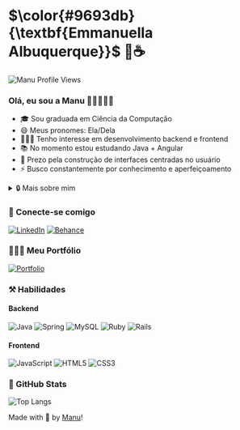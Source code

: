 <!--- Latex Text Formatting https://latex-tutorial.com/symbols/text-formatting/  -->
 # $\color{#9693db}{\textbf{Emmanuella Albuquerque}}$ 💜☕

![Manu Profile Views](https://komarev.com/ghpvc/?username=emmanuellaalbuquerque&color=9693db&style=flat-square)

### Olá, eu sou a Manu 👋🏽👩🏽‍💻

- 🎓 Sou graduada em Ciência da Computação
- 😄 Meus pronomes: Ela/Dela
- 👩🏽‍💻 Tenho interesse em desenvolvimento backend e frontend
- 📚 No momento estou estudando Java + Angular
- :art: Prezo pela construção de interfaces centradas no usuário
- :zap: Busco constantemente por conhecimento e aperfeiçoamento

<details>
  <summary>🔒️ Mais sobre mim</summary>

  ```mermaid
  pie title What Voldemort doesn't have?
           "FRIENDS" : 2
           "FAMILY" : 3
           "NOSE" : 45
  ```

  - 🎥 Meu top 3 filmes são Harry Potter, Crepúsculo e Jogos Vorazes
  - 🍿 Meu top 3 séries são Game of Thrones, Westworld e Mr. Robot
  - 🎮 Meu top 3 jogos são The Witcher 3, Detroit Become Human e Tomb Raider

  ```ruby
  while alive
    eat()
    sleep()
    code()
    repeat()
  end
  ```
</details>

### 📲 Conecte-se comigo

[![LinkedIn](https://img.shields.io/badge/LinkedIn-0077B5?style=for-the-badge&logo=linkedin&logoColor=white)](https://www.linkedin.com/in/emmanuella-albuquerque)
[![Behance](https://img.shields.io/badge/Behance-1769ff?style=for-the-badge&logo=behance&logoColor=white)](https://behance.net/emmanuella_albuquerq)

### 👩🏽‍💻 Meu Portfólio

[![Portfolio](https://img.shields.io/badge/Portfolio-white.svg?style=for-the-badge&logo=data:image/svg%2bxml;base64,PHN2ZyB3aWR0aD0iNDAwIiBoZWlnaHQ9IjQwMCIgdmlld0JveD0iMCAwIDQwMCA0MDAiIGZpbGw9Im5vbmUiIHhtbG5zPSJodHRwOi8vd3d3LnczLm9yZy8yMDAwL3N2ZyI+CjxyZWN0IHdpZHRoPSI0MDAiIGhlaWdodD0iNDAwIiByeD0iMjAwIiBmaWxsPSIjOTY5M0RCIi8+Cjwvc3ZnPgo=)](https://manu-portfolio-two.vercel.app)

### ⚒️ Habilidades

#### Backend
<!--- ![Kotlin](https://img.shields.io/badge/kotlin-%237F52FF.svg?style=for-the-badge&logo=kotlin&logoColor=white) -->
![Java](https://img.shields.io/badge/java-%23ED8B00.svg?style=for-the-badge&logo=java&logoColor=white) 
![Spring](https://img.shields.io/badge/spring-%236DB33F.svg?style=for-the-badge&logo=spring&logoColor=white)
![MySQL](https://img.shields.io/badge/mysql-4479A1.svg?style=for-the-badge&logo=mysql&logoColor=white)
![Ruby](https://img.shields.io/badge/ruby-%23CC342D.svg?style=for-the-badge&logo=ruby&logoColor=white)
![Rails](https://img.shields.io/badge/rails-%23CC0000.svg?style=for-the-badge&logo=ruby-on-rails&logoColor=white)

#### Frontend
![JavaScript](https://img.shields.io/badge/JavaScript-F7DF1E?style=for-the-badge&logo=javascript&logoColor=black) 
![HTML5](https://img.shields.io/badge/html5-%23E34F26.svg?style=for-the-badge&logo=html5&logoColor=white) 
![CSS3](https://img.shields.io/badge/css3-%231572B6.svg?style=for-the-badge&logo=css3&logoColor=white)  

### 🎯 GitHub Stats


<!--- [![GitHub Streak](https://streak-stats.demolab.com/?user=emmanuellaalbuquerque&theme=graywhite&background=9693db&border=9693db&dates=ffffffb3)](https://git.io/streak-stats)
![GitHub Stats](https://github-readme-stats.vercel.app/api?username=emmanuellaalbuquerque&theme=transparent&bg_color=9693db&border_color=9693db&show_icons=true&icon_color=1f2023&title_color=1f2023&text_color=ffffffb3)
-->

![Top Langs](https://github-readme-stats-git-masterrstaa-rickstaa.vercel.app/api/top-langs/?username=emmanuellaalbuquerque&layout=compact&bg_color=9693db&border_color=9693db&title_color=1f2023&text_color=ffffffb3&langs_count=8&hide=jupyter%20notebook,pov-ray%20sdl)

<!---
### 🚀 Meus Principais Projetos Pessoais

[![Repo Cade Buffet](https://github-readme-stats.vercel.app/api/pin/?username=emmanuellaalbuquerque&repo=cadebuffet&bg_color=9693db&border_color=9693db&show_icons=true&icon_color=1f2023&title_color=1f2023&text_color=ffffffb3)](https://github.com/EmmanuellaAlbuquerque/CadeBuffet)
[![Repo Cade Buffet](https://github-readme-stats.vercel.app/api/pin/?username=emmanuellaalbuquerque&repo=cinetecaHub&bg_color=9693db&border_color=9693db&show_icons=true&icon_color=1f2023&title_color=1f2023&text_color=ffffffb3)](https://github.com/EmmanuellaAlbuquerque/CinetecaHub)
[![Repo Cade Buffet](https://github-readme-stats.vercel.app/api/pin/?username=emmanuellaalbuquerque&repo=watched&bg_color=9693db&border_color=9693db&show_icons=true&icon_color=1f2023&title_color=1f2023&text_color=ffffffb3)](https://github.com/EmmanuellaAlbuquerque/Watched)
[![Repo DIO Lab Open Source](https://github-readme-stats.vercel.app/api/pin/?username=emmanuellaalbuquerque&repo=dio-lab-open-source&bg_color=9693db&border_color=9693db&show_icons=true&icon_color=1f2023&title_color=1f2023&text_color=ffffffb3)](https://github.com/emmanuellaalbuquerque/dio-lab-open-source)
-->

Made with 💜 by [Manu](https://www.linkedin.com/in/emmanuella-albuquerque/)!

